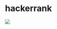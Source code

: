 # hackerrank


![](https://encrypted-tbn0.gstatic.com/images?q=tbn%3AANd9GcTNhuKaVvxwBij8b5G4oCcCuzw5n88pCjLZUQ&usqp=CAU)

